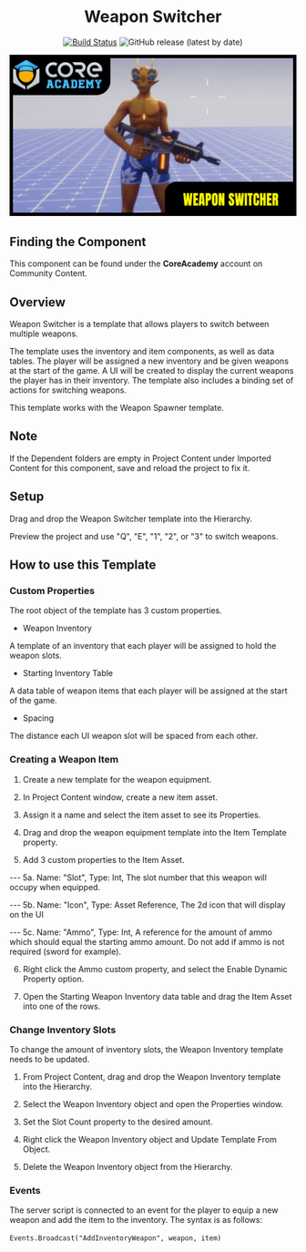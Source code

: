 <div align="center">

# Weapon Switcher

[![Build Status](https://github.com/ManticoreGamesInc/CC-Weapon-Switcher/workflows/CI/badge.svg)](https://github.com/ManticoreGamesInc/CC-Weapon-Switcher/actions/workflows/ci.yml?query=workflow%3ACI%29)
![GitHub release (latest by date)](https://img.shields.io/github/v/release/ManticoreGamesInc/CC-Weapon-Switcher?style=plastic)

![Preview](/Screenshots/weaponswitcher.png)

</div>


## Finding the Component

This component can be found under the **CoreAcademy** account on Community Content.

## Overview

Weapon Switcher is a template that allows players to switch between multiple weapons.

The template uses the inventory and item components, as well as data tables. The player will be assigned a new inventory and be given weapons at the start of the game. A UI will be created to display the current weapons the player has in their inventory. The template also includes a binding set of actions for switching weapons.

This template works with the Weapon Spawner template.

## Note

If the Dependent folders are empty in Project Content under Imported Content for this component, save and reload the project to fix it.

## Setup

Drag and drop the Weapon Switcher template into the Hierarchy.

Preview the project and use "Q", "E", "1", "2", or "3" to switch weapons.

## How to use this Template

### Custom Properties

The root object of the template has 3 custom properties.

- Weapon Inventory

A template of an inventory that each player will be assigned to hold the weapon slots.

- Starting Inventory Table

A data table of weapon items that each player will be assigned at the start of the game.

- Spacing

The distance each UI weapon slot will be spaced from each other.

### Creating a Weapon Item

1. Create a new template for the weapon equipment.

2. In Project Content window, create a new item asset.

3. Assign it a name and select the item asset to see its Properties.

4. Drag and drop the weapon equipment template into the Item Template property.

5. Add 3 custom properties to the Item Asset.

--- 5a. Name: "Slot", Type: Int, The slot number that this weapon will occupy when equipped.

--- 5b. Name: "Icon", Type: Asset Reference, The 2d icon that will display on the UI

--- 5c. Name: "Ammo", Type: Int, A reference for the amount of ammo which should equal the starting ammo amount. Do not add if ammo is not required (sword for example).

6. Right click the Ammo custom property, and select the Enable Dynamic Property option.

7. Open the Starting Weapon Inventory data table and drag the Item Asset into one of the rows.

### Change Inventory Slots

To change the amount of inventory slots, the Weapon Inventory template needs to be updated.

1. From Project Content, drag and drop the Weapon Inventory template into the Hierarchy.

2. Select the Weapon Inventory object and open the Properties window.

3. Set the Slot Count property to the desired amount.

4. Right click the Weapon Inventory object and Update Template From Object.

5. Delete the Weapon Inventory object from the Hierarchy.

### Events

The server script is connected to an event for the player to equip a new weapon
and add the item to the inventory. The syntax is as follows:

`Events.Broadcast("AddInventoryWeapon", weapon, item)`
